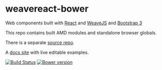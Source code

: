 # weavereact-bower

Web components built with [React](http://facebook.github.io/react/) and [WeaveJS](https://github.com/WeaveTeam/Weave/tree/develop/WeaveJS) and [Bootstrap 3](http://getbootstrap.com)

This repo contains built AMD modules and standalone browser globals.

There is a separate [source repo](https://github.com/sanjay1909/WeaveReact).

A [docs site](http://sanjay1909.github.io/WeaveReact/) with live editable examples.

[![Build Status](https://api.travis-ci.org/sanjay1909/WeaveReact.svg)](https://travis-ci.org/sanjay1909/WeaveReact) [![Bower version](https://badge.fury.io/bo/weavereact.svg)](http://badge.fury.io/bo/weavereact)
